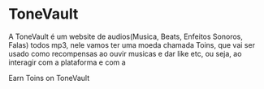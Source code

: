 # ToneVault
A ToneVault é um website de audios(Musica, Beats, Enfeitos Sonoros, Falas) todos mp3, nele vamos ter uma moeda chamada Toins, que vai ser usado como recompensas ao ouvir musicas e dar like etc, ou seja,
ao interagir com a plataforma e com a 

Earn Toins on ToneVault
